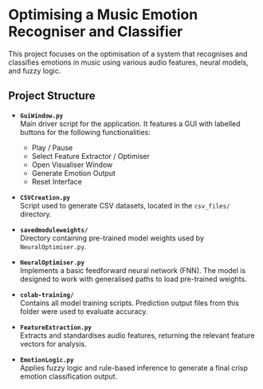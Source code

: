 # Optimising a Music Emotion Recogniser and Classifier

This project focuses on the optimisation of a system that recognises and classifies emotions in music using various audio features, neural models, and fuzzy logic.
## Project Structure

- **`GuiWindow.py`**  
  Main driver script for the application. It features a GUI with labelled buttons for the following functionalities:  
  - Play / Pause  
  - Select Feature Extractor / Optimiser  
  - Open Visualiser Window  
  - Generate Emotion Output  
  - Reset Interface

- **`CSVCreation.py`**  
  Script used to generate CSV datasets, located in the `csv_files/` directory.

- **`savedmoduleweights/`**  
  Directory containing pre-trained model weights used by `NeuralOptimiser.py`.

- **`NeuralOptimiser.py`**  
  Implements a basic feedforward neural network (FNN). The model is designed to work with generalised paths to load pre-trained weights.

- **`colab-training/`**  
  Contains all model training scripts. Prediction output files from this folder were used to evaluate accuracy. 

- **`FeatureExtraction.py`**  
  Extracts and standardises audio features, returning the relevant feature vectors for analysis.

- **`EmotionLogic.py`**  
  Applies fuzzy logic and rule-based inference to generate a final crisp emotion classification output.

